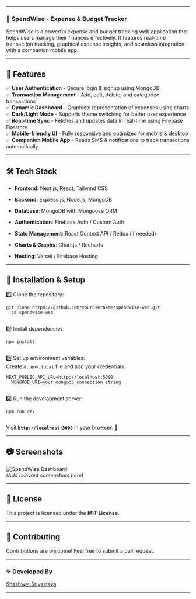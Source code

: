 <div class="markdown prose w-full break-words dark:prose-invert dark">
  <hr data-start="88" data-end="91" class="" style="">
  <h3 data-start="93" data-end="142" class="">📌 <strong data-start="100" data-end="140">SpendWise - Expense &amp; Budget Tracker</strong></h3>
  <p data-start="144" data-end="391" class="">SpendWise is a powerful expense and budget tracking web application that helps users manage their finances effectively. It features real-time transaction tracking, graphical expense insights, and seamless integration with a companion mobile app.</p>
  <hr data-start="393" data-end="396" class="" style="">
  <h2 data-start="398" data-end="418" class="">🚀 <strong data-start="404" data-end="416">Features</strong></h2>
  <p data-start="420" data-end="983" class="">✅ <strong data-start="422" data-end="445">User Authentication</strong> - Secure login &amp; signup using MongoDB<br data-start="483" data-end="486">
  ✅ <strong data-start="488" data-end="514">Transaction Management</strong> - Add, edit, delete, and categorize transactions<br data-start="563" data-end="566">
  ✅ <strong data-start="568" data-end="589">Dynamic Dashboard</strong> - Graphical representation of expenses using charts<br data-start="641" data-end="644">
  ✅ <strong data-start="646" data-end="665">Dark/Light Mode</strong> - Supports theme switching for better user experience<br data-start="719" data-end="722">
  ✅ <strong data-start="724" data-end="742">Real-time Sync</strong> - Fetches and updates data in real-time using Firebase Firestore<br data-start="807" data-end="810">
  ✅ <strong data-start="812" data-end="834">Mobile-friendly UI</strong> - Fully responsive and optimized for mobile &amp; desktop<br data-start="888" data-end="891">
  ✅ <strong data-start="893" data-end="917">Companion Mobile App</strong> - Reads SMS &amp; notifications to track transactions automatically</p>
  <hr data-start="985" data-end="988" class="">
  <h2 data-start="990" data-end="1012" class="">🛠 <strong data-start="996" data-end="1010">Tech Stack</strong></h2>
  <ul data-start="1014" data-end="1354">
  <li data-start="1014" data-end="1060" class="">
  <p data-start="1016" data-end="1060" class=""><strong data-start="1016" data-end="1028">Frontend</strong>: Next.js, React, Tailwind CSS</p>
  </li>
  <li data-start="1061" data-end="1106" class="">
  <p data-start="1063" data-end="1106" class=""><strong data-start="1063" data-end="1074">Backend</strong>: Express.js, Node.js, MongoDB</p>
  </li>
  <li data-start="1107" data-end="1150" class="">
  <p data-start="1109" data-end="1150" class=""><strong data-start="1109" data-end="1121">Database</strong>: MongoDB with Mongoose ORM</p>
  </li>
  <li data-start="1151" data-end="1202" class="">
  <p data-start="1153" data-end="1202" class=""><strong data-start="1153" data-end="1171">Authentication</strong>: Firebase Auth / Custom Auth</p>
  </li>
  <li data-start="1203" data-end="1266" class="">
  <p data-start="1205" data-end="1266" class=""><strong data-start="1205" data-end="1225">State Management</strong>: React Context API / Redux (if needed)</p>
  </li>
  <li data-start="1267" data-end="1311" class="">
  <p data-start="1269" data-end="1311" class=""><strong data-start="1269" data-end="1288">Charts &amp; Graphs</strong>: Chart.js / Recharts</p>
  </li>
  <li data-start="1312" data-end="1354" class="">
  <p data-start="1314" data-end="1354" class=""><strong data-start="1314" data-end="1325">Hosting</strong>: Vercel / Firebase Hosting</p>
  </li>
  </ul>
  <hr data-start="1356" data-end="1359" class="">
  <h2 data-start="1361" data-end="1393" class="">🔧 <strong data-start="1367" data-end="1391">Installation &amp; Setup</strong></h2>
  <p data-start="1395" data-end="1422" class="">1️⃣ Clone the repository:</p>
  <pre class="!overflow-visible" data-start="1423" data-end="1511"><div class="contain-inline-size rounded-md border-[0.5px] border-token-border-medium relative bg-token-sidebar-surface-primary"><div class="sticky top-9"><div class="absolute bottom-0 right-0 flex h-9 items-center pr-2"><div class="flex items-center rounded bg-token-sidebar-surface-primary px-2 font-sans text-xs text-token-text-secondary dark:bg-token-main-surface-secondary"><span class="" data-state="closed"></span><span class="" data-state="closed"></span></div></div></div><div class="overflow-y-auto p-4" dir="ltr"><code class="!whitespace-pre language-bash"><span><span>git </span><span><span class="hljs-built_in">clone</span></span><span> https://github.com/yourusername/spendwise-web.git
  </span><span><span class="hljs-built_in">cd</span></span><span> spendwise-web
  </span></span></code></div></div></pre>
  <p data-start="1513" data-end="1540" class="">2️⃣ Install dependencies:</p>
  <pre class="!overflow-visible" data-start="1541" data-end="1564"><div class="contain-inline-size rounded-md border-[0.5px] border-token-border-medium relative bg-token-sidebar-surface-primary"><div class="sticky top-9"><div class="absolute bottom-0 right-0 flex h-9 items-center pr-2"><div class="flex items-center rounded bg-token-sidebar-surface-primary px-2 font-sans text-xs text-token-text-secondary dark:bg-token-main-surface-secondary"><span class="" data-state="closed"></span><span class="" data-state="closed"></span></div></div></div><div class="overflow-y-auto p-4" dir="ltr"><code class="!whitespace-pre language-bash"><span><span>npm install
  </span></span></code></div></div></pre>
  <p data-start="1566" data-end="1656" class="">3️⃣ Set up environment variables:<br data-start="1599" data-end="1602">
  Create a <code data-start="1611" data-end="1623">.env.local</code> file and add your credentials:</p>
  <pre class="!overflow-visible" data-start="1657" data-end="1752"><div class="contain-inline-size rounded-md border-[0.5px] border-token-border-medium relative bg-token-sidebar-surface-primary"><div class="sticky top-9"><div class="absolute bottom-0 right-0 flex h-9 items-center pr-2"><div class="flex items-center rounded bg-token-sidebar-surface-primary px-2 font-sans text-xs text-token-text-secondary dark:bg-token-main-surface-secondary"><span class="" data-state="closed"></span><span class="" data-state="closed"></span></div></div></div><div class="overflow-y-auto p-4" dir="ltr"><code class="!whitespace-pre language-env"><span>NEXT_PUBLIC_API_URL=http://localhost:5000
  MONGODB_URI=your_mongodb_connection_string
  </span></code></div></div></pre>
  <p data-start="1754" data-end="1787" class="">4️⃣ Run the development server:</p>
  <pre class="!overflow-visible" data-start="1788" data-end="1811"><div class="contain-inline-size rounded-md border-[0.5px] border-token-border-medium relative bg-token-sidebar-surface-primary"><div class="sticky top-9"><div class="absolute bottom-0 right-0 flex h-9 items-center pr-2"><div class="flex items-center rounded bg-token-sidebar-surface-primary px-2 font-sans text-xs text-token-text-secondary dark:bg-token-main-surface-secondary"><span class="" data-state="closed"></span><span class="" data-state="closed"></span></div></div></div><div class="overflow-y-auto p-4" dir="ltr"><code class="!whitespace-pre language-bash"><span><span>npm run dev
  </span></span></code></div></div></pre>
  <p data-start="1812" data-end="1867" class="">Visit <strong data-start="1818" data-end="1845"><code data-start="1820" data-end="1843">http://localhost:3000</code></strong> in your browser. 🚀</p>
  <hr data-start="1869" data-end="1872" class="">
  <h2 data-start="1874" data-end="1897" class="">📷 <strong data-start="1880" data-end="1895">Screenshots</strong></h2>
  <p data-start="1899" data-end="1987" class=""><img alt="SpendWise Dashboard" data-start="1899" data-end="1949" src="https://your-image-url.com"><br data-start="1949" data-end="1952">
  <em data-start="1952" data-end="1985">(Add relevant screenshots here)</em></p>
  <hr data-start="1989" data-end="1992" class="">
  <h2 data-start="1994" data-end="2013" class="">📜 <strong data-start="2000" data-end="2011">License</strong></h2>
  <p data-start="2014" data-end="2067" class="">This project is licensed under the <strong data-start="2049" data-end="2064">MIT License</strong>.</p>
  <hr data-start="2069" data-end="2072" class="">
  <h2 data-start="2074" data-end="2098" class="">🤝 <strong data-start="2080" data-end="2096">Contributing</strong></h2>
  <p data-start="2099" data-end="2163" class="">Contributions are welcome! Feel free to submit a pull request.</p>
  <hr data-start="2165" data-end="2168" class="">
  <h3 data-start="2170" data-end="2194" class="">✨ <strong data-start="2176" data-end="2192">Developed By</strong></h3>
  <p data-start="2195" data-end="2241" class=""><a data-start="2195" data-end="2239" rel="noopener" target="_new" class="" href="https://github.com/shashwat12965512001">Shashwat Srivastava</a></p>
  <hr data-start="2243" data-end="2246" class="">
</div>
